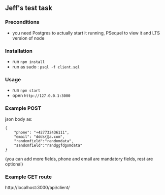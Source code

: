 ## Jeff's test task

### Preconditions
- you need Postgres to actually start it running, PSequel to view it and LTS version of node

### Installation
- run `npm install`
- run as sudo : `psql -f client.sql`

### Usage

- run `npm start`
- open `http://127.0.0.1:3000`

### Example POST
json body as:
```
{	
	"phone": "+427732436111",
	"email": "ddds{@a.com",
	"randomfield":"randomdata",
	"sandomfield":"randggfdgomdata"
}
```
(you can add more fields, phone and email are mandatory fields, rest are optional)


### Example GET route

http://localhost:3000/api/client/
